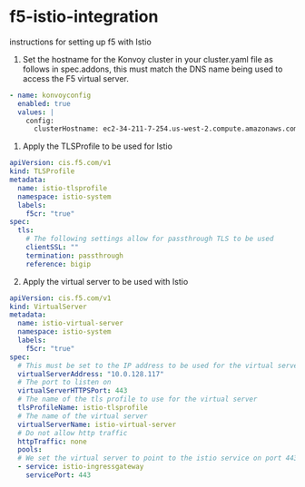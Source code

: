 # f5-istio-integration
instructions for setting up f5 with Istio

1. Set the hostname for the Konvoy cluster in your cluster.yaml file as follows in spec.addons, this must match the DNS name being used to access the F5 virtual server.

```yaml
- name: konvoyconfig
  enabled: true
  values: |
    config:
      clusterHostname: ec2-34-211-7-254.us-west-2.compute.amazonaws.com
```

1. Apply the TLSProfile to be used for Istio

```yaml
apiVersion: cis.f5.com/v1
kind: TLSProfile
metadata:
  name: istio-tlsprofile
  namespace: istio-system
  labels:
    f5cr: "true"
spec:
  tls:
    # The following settings allow for passthrough TLS to be used
    clientSSL: ""
    termination: passthrough
    reference: bigip
```

2. Apply the virtual server to be used with Istio

```yaml
apiVersion: cis.f5.com/v1
kind: VirtualServer
metadata:
  name: istio-virtual-server
  namespace: istio-system
  labels:
    f5cr: "true"
spec:
  # This must be set to the IP address to be used for the virtual server
  virtualServerAddress: "10.0.128.117"
  # The port to listen on
  virtualServerHTTPSPort: 443
  # The name of the tls profile to use for the virtual server
  tlsProfileName: istio-tlsprofile
  # The name of the virtual server
  virtualServerName: istio-virtual-server
  # Do not allow http traffic
  httpTraffic: none
  pools:
  # We set the virtual server to point to the istio service on port 443
  - service: istio-ingressgateway
    servicePort: 443
```

